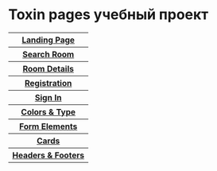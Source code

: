 # Toxin pages учебный проект

<table>
    <tr><th><a href='https://meanttobehere.github.io/toxinpages/main.html' target='_blank'>Landing Page</a></th></tr>
    <tr><th><a href='https://meanttobehere.github.io/toxinpages/login.html' target='_blank'>Search Room</a></th></tr>
    <tr><th><a href='https://meanttobehere.github.io/toxinpages/signup.html' target='_blank'>Room Details</a></th></tr>
    <tr><th><a href='https://meanttobehere.github.io/toxinpages/searchpage.html' target='_blank'>Registration</a></th></tr> 
    <tr><th><a href='https://meanttobehere.github.io/toxinpages/room.html' target='_blank'>Sign In</a></th></tr>
    <tr><th><a href='https://meanttobehere.github.io/toxinpages/colorstype.html' target='_blank'>Colors & Type</a></th></tr>
    <tr><th><a href='https://meanttobehere.github.io/toxinpages/formelements.html' target='_blank'>Form Elements</a></th></tr>
    <tr><th><a href='https://meanttobehere.github.io/toxinpages/cards.html' target='_blank'>Cards</a></th></tr>
    <tr><th><a href='https://meanttobehere.github.io/toxinpages/headersfooters.html' target='_blank'>Headers & Footers</a></th></tr>
</table>